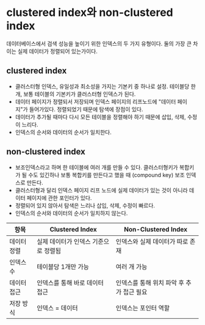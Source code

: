 # clustered index와 non-clustered index
데이터베이스에서 검색 성능을 높이기 위한 인덱스의 두 가지 유형이다. 
둘의 가장 큰 차이는 실제 데이터가 정렬되어 있는가이다. 

## clustered index
- 클러스터형 인덱스, 유일성과 최소성을 가지는 기본키 중 하나로 설정. 테이블당 한 개, 보통 테이블의 기본키가 클러스터형 인덱스가 된다. 
- 데이터 페이지가 정렬되서 저장되며 인덱스 페이지의 리프노드에 "데이터 페이지"가 들어가있다. 정렬되었기 때문에 탐색에 장점이 있다. 
- 데이터가 추가될 때마다 다시 모든 테이블을 정렬해야 하기 때문에 삽입, 삭제, 수정이 느리다. 
- 인덱스의 순서와 데이터의 순서가 일치한다. 

## non-clustered index
- 보조인덱스라고 하며 한 테이블에 여러 개를 만들 수 있다. 클러스터형키가 복합키가 될 수도 있긴하나 보통 복합키를 만든다고 했을 때 (compound key) 보조 인덱스로 만든다. 
- 클러스터형과 달리 인덱스 페이지 리프 노드에 실제 데이터가 있는 것이 아니라 데이터 페이지에 관한 포인터가 있다. 
- 정렬되어 있지 않아서 탐색은 느리나 삽입, 삭제, 수정이 빠르다. 
- 인덱스의 순서와 데이터의 순서가 일치하지 않는다. 

| 항목 | Clustered Index | Non-Clustered Index |
|-|-|-|
| 데이터 정렬 | 실제 데이터가 인덱스 기준으로 정렬됨 | 인덱스와 실제 데이터가 따로 존재 |
| 인덱스 수 | 테이블당 1개만 가능 | 여러 개 가능 |
| 데이터 접근 | 인덱스를 통해 바로 데이터 접근 | 인덱스를 통해 위치 파악 후 추가 접근 필요 |
| 저장 방식 | 인덱스 = 데이터 | 인덱스는 포인터 역할 |